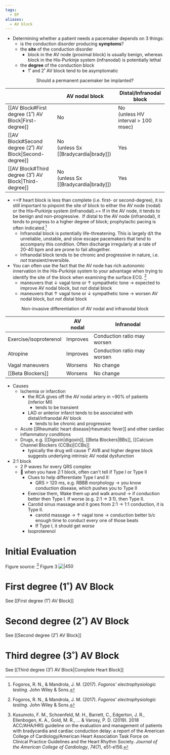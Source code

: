 ```yaml
---
tags:
  - EP
aliases:
  - AV block
---
```

- Determining whether a patient needs a pacemaker depends on 3 things:
	- is the conduction disorder producing **symptoms**?
	- the **site** of the conduction disorder
		- block in the AV node (proximal block) is usually benign, whereas block in the His-Purkinje system (infranodal) is potentially lethal
	- the **degree** of the conduction block
		- 1˚ and 2˚ AV block tend to be asymptomatic


<center>Should a permanent pacemaker be implanted?</center>

|                                                         | AV nodal block                           | Distal/Infranodal block               |
| ------------------------------------------------------- | ---------------------------------------- | ------------------------------------- |
| [[AV Block#First degree (1˚) AV Block\|First-degree]]   | No                                       | No<br>(unless HV interval > 100 msec) |
| [[AV Block#Second degree (2˚) AV Block\|Second-degree]] | No<br>(unless Sx [[Bradycardia\|brady]]) | Yes                                   |
| [[AV Block#Third degree (3˚) AV Block\|Third-degree]]   | No<br>(unless Sx [[Bradycardia\|brady]]) | Yes                                   |


- ==If heart block is less than complete (i.e. first- or second-degree), it is still important to pinpoint the site of block to either the AV node (nodal) or the His–Purkinje system (infranodal).== If in the AV node, it tends to be benign and non-progressive.  If distal to the AV node (infranodal), it tends to progress to a higher degree of block; prophylactic pacing is often indicated.[^fogoros]
	- Infranodal block is potentially life-threatening. This is largely d/t the unreliable, unstable, and slow escape pacemakers that tend to accompany this condition. Often discharge irregularly at a rate of 20-40 bpm and are prone to fail altogether.
	- Infranodal block tends to be chronic and progressive in nature, i.e. *not* transient/reversible.
- You can often use the fact that the AV node has rich autonomic innervation in the His-Purkinje system to your advantage when trying to identify the site of the block when examining the surface ECG. [^fogoros]
	- maneuvers that ↓ vagal tone or ↑ sympathetic tone → expected to improve AV nodal block, but *not* distal block
	- maneuvers that ↑ vagal tone or ↓ sympathetic tone → worsen AV nodal block, but *not* distal block

<center>Non-invasive differentiation of AV nodal and infranodal block</center>

|                        | AV nodal | Infranodal                  |
| ---------------------- | -------- | --------------------------- |
| Exercise/isoproterenol | Improves | Conduction ratio may worsen |
| Atropine               | Improves | Conduction ratio may worsen |
| Vagal maneuvers        | Worsens  | No change                   |
| [[Beta Blockers]]      | Worsens  | No change                   |


- Causes
	- Ischemia or infarction
		- the RCA gives off the AV nodal artery in ~90% of patients (inferior MI)
			- tends to be transient
		- LAD or anterior infarct tends to be associated with distal/infranodal AV block
			- tends to be chronic and progressive
	- Acute [[Rheumatic heart disease|rheumatic fever]] and other cardiac inflammatory conditions
	- Drugs, e.g. [[Digoxin|digoxin]], [[Beta Blockers|BBs]], [[Calcium Channel Blockers (CCBs)|CCBs]]
		- typically the drug will cause 1˚ AVB and higher degree block suggests underlying intrinsic AV nodal dysfunction
- 2:1 block
	- 2 P waves for every QRS complex
	- 📝 when you have 2:1 block, often can't tell if Type I or Type II
		- Clues to help differentiate Type I and II:
			- QRS > 120 ms, e.g. RBBB morphology → you know conduction disease, which pushes you to Type II
		- Exercise them, Wake them up and walk around → if conduction better then Type I. If worse (e.g. 2:1 → 3:1), then Type II.
		- Carotid sinus massage and it goes from 2:1 → 1:1 conduction, it is Type II.
			- carotid massage → ↑ vagal tone → conduction better b/c enough time to conduct every one of those beats
			- If Type I, it should get *worse*
		- Isoproterenol

# Initial Evaluation

Figure source: [^aha-brady] Figure 3
![|450](https://www.ahajournals.org/cms/asset/26e57fc7-e700-42df-b16e-9ca5a11ad93b/e382fig03.jpg)


# First degree (1˚) AV Block

See [[First degree (1˚) AV Block]]

# Second degree (2˚) AV Block

See [[Second degree (2˚) AV Block]]

# Third degree (3˚) AV Block

See [[Third degree (3˚) AV Block|Complete Heart Block]]

[^fogoros]: Fogoros, R. N., & Mandrola, J. M. (2017). _Fogoros' electrophysiologic testing_. John Wiley & Sons.
[^aha-brady]: Kusumoto, F. M., Schoenfeld, M. H., Barrett, C., Edgerton, J. R., Ellenbogen, K. A., Gold, M. R., ... & Varosy, P. D. (2019). 2018 ACC/AHA/HRS guideline on the evaluation and management of patients with bradycardia and cardiac conduction delay: a report of the American College of Cardiology/American Heart Association Task Force on Clinical Practice Guidelines and the Heart Rhythm Society. _Journal of the American College of Cardiology_, _74_(7), e51-e156.